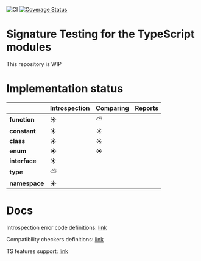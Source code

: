 ![CI](https://github.com/pavel-surinin/sigtest/workflows/CI/badge.svg?branch=master)
[![Coverage Status](https://coveralls.io/repos/github/pavel-surinin/sigtest/badge.svg?branch=master)](https://coveralls.io/github/pavel-surinin/sigtest?branch=master)

# Signature Testing for the TypeScript modules

This repository is WIP

# Implementation status

|               | Introspection | Comparing | Reports |
| ------------- | ------------- | --------- | ------- |
| **function**  | ☀️            | ⛅        |         |
| **constant**  | ☀️            | ☀️        |         |
| **class**     | ☀️            | ☀️        |         |
| **enum**      | ☀️            | ☀️        |         |
| **interface** | ☀️            |           |         |
| **type**      | ⛅            |           |         |
| **namespace** | ☀️            |           |         |

# Docs

Introspection error code definitions: [link](./docs/error-code-table.md)

Compatibility checkers definitions: [link](./docs/comparators-table.md)

TS features support: [link](./docs/supported-features.md)
